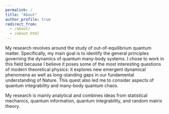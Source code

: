 ```yaml
---
permalink: /
title: "About"
author_profile: true
redirect_from: 
  - /about/
  - /about.html
---
```


My research revolves around the study of out-of-equilibrium quantum matter. Specifically, my main goal is to identify the general principles governing the dynamics of quantum many-body systems. I chose to work in this field because I believe it poses some of the most interesting questions of modern theoretical physics: it explores new emergent dynamical phenomena as well as long-standing gaps in our fundamental understanding of Nature. This quest also led me to consider aspects of quantum integrability and many-body quantum chaos.

My research is mainly analytical and combines ideas from statistical mechanics, quantum information, quantum integrability, and random matrix theory.